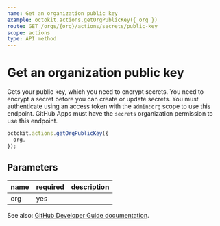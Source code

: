 ```yaml
---
name: Get an organization public key
example: octokit.actions.getOrgPublicKey({ org })
route: GET /orgs/{org}/actions/secrets/public-key
scope: actions
type: API method
---
```


# Get an organization public key

Gets your public key, which you need to encrypt secrets. You need to encrypt a secret before you can create or update secrets. You must authenticate using an access token with the `admin:org` scope to use this endpoint. GitHub Apps must have the `secrets` organization permission to use this endpoint.

```js
octokit.actions.getOrgPublicKey({
  org,
});
```

## Parameters

<table>
  <thead>
    <tr>
      <th>name</th>
      <th>required</th>
      <th>description</th>
    </tr>
  </thead>
  <tbody>
    <tr><td>org</td><td>yes</td><td>

</td></tr>
  </tbody>
</table>

See also: [GitHub Developer Guide documentation](https://docs.github.com/rest/reference/actions#get-an-organization-public-key).
